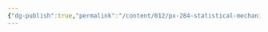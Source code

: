 ```yaml
---
{"dg-publish":true,"permalink":"/content/012/px-284-statistical-mechanics/px-284-b-0-electromagnetic-theory-and-optics/","noteIcon":"1","created":"2024-12-03T17:20:16.143+00:00","updated":"2024-12-03T17:20:16.712+00:00"}
---
```


